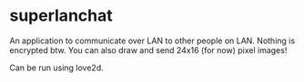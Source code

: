 # superlanchat

An application to communicate over LAN to other people on LAN. Nothing is encrypted btw. You can also draw and send 24x16 (for now) pixel images!

Can be run using love2d.
